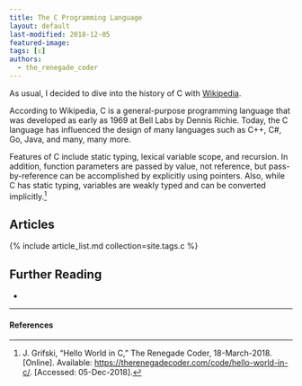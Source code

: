 ```yaml
---
title: The C Programming Language
layout: default
last-modified: 2018-12-05
featured-image:
tags: [c]
authors:
  - the_renegade_coder
---
```


As usual, I decided to dive into the history of C with [Wikipedia][1].

According to Wikipedia, C is a general-purpose programming language that 
was developed as early as 1969 at Bell Labs by Dennis Richie. Today, the 
C language has influenced the design of many languages such as C++, C#, 
Go, Java, and many, many more.

Features of C include static typing, lexical variable scope, and recursion. 
In addition, function parameters are passed by value, not reference, but 
pass-by-reference can be accomplished by explicitly using pointers. Also, 
while C has static typing, variables are weakly typed and can be converted implicitly.[^1]

## Articles

{% include article_list.md collection=site.tags.c %}

## Further Reading

-

---

#### References

[^1]: J. Grifski, “Hello World in C,” The Renegade Coder, 18-March-2018. [Online]. Available: <https://therenegadecoder.com/code/hello-world-in-c/>. [Accessed: 05-Dec-2018].

[1]: https://en.wikipedia.org/wiki/C_(programming_language)
